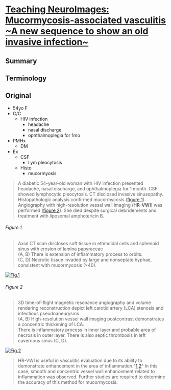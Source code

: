 <!--
Filename: 	2019-04-08_54F.md
Project: 	/Users/shume/Developer/physician/Neurol/TNI
Author: 	shumez <https://github.com/shumez>
Created: 	2019-04-09 14:28:9
Modified: 	2019-05-31 16:08:15
-----
Copyright (c) 2019 shumez
-->

# [Teaching NeuroImages: Mucormycosis-associated vasculitis ~A new sequence to show an old invasive infection~][2019ReisF_AltemaniA_FeitozaL]

## Summary

## Terminology

## Original

* 54yo F
* C/C
    * HIV infection
        * headache
        * nasal discharge
        * ophthalmoplegia for 1mo
* PMHx
    * DM
* Ex
    * CSF
        * Lym pleocytosis
    * Histo
        * mucormyosis
        

> A diabetic 54-year-old woman with HIV infection presented headache, nasal discharge, and ophthalmoplegia for 1 month. CSF showed lymphocytic pleocytosis. CT disclosed invasive sinusopathy. Histopathologic analysis confirmed mucormycosis ([figure 1](#fig1)). Angiography with high-resolution vessel wall imaging (**HR-VWI**) was performed ([figure 2](#fig2)). She died despite surgical debridements and treatment with liposomal amphotericin B.

###### Figure 1

> Axial CT scan discloses soft tissue in ethmoidal cells and sphenoid sinus with erosion of lamina papyraceae  
> (A, B) There is extension of inflammatory process to orbits.  
> (C, D) Necrotic tissue invaded by large and nonseptate hyphae, consistent with mucormycosis (×40).

[![Fig.1][fig_01]][fig_01]


###### Figure 2

> 3D time-of-flight magnetic resonance angiography and volume rendering reconstruction depict left carotid artery (LCA) stenosis and infectious pseudoaneurysms  
> (A, B) High-resolution vessel wall imaging postcontrast demonstrates a concentric thickening of LCA.  
> There is inflammatory process in inner layer and probable area of necrosis in outer layer. There is also septic thrombosis in left cavernous sinus (C, D).

[![Fig.2][fig_02]][fig_02]


> HR-VWI is useful in vasculitis evaluation due to its ability to demonstrate enhancement in the area of inflammation.^[1][2016Mossa-BoshaM_BrinjikjiW_LehmanVT],[2][2014MederJF_GentricJC_EdjlaliM]^ In this case, smooth and concentric vessel wall enhancement related to inflammation was observed. Further studies are required to determine the accuracy of this method for mucormycosis.


[2019ReisF_AltemaniA_FeitozaL]: https://n.neurology.org/content/92/15/e1796 

<!-- fig -->
[fig_01]: https://n.neurology.org/content/neurology/92/15/e1796/F1.medium.gif "Figure 1. Axial CT scan discloses soft tissue in ethmoidal cells and sphenoid sinus with erosion of lamina papyraceae"
[fig_02]: https://n.neurology.org/content/neurology/92/15/e1796/F2.medium.gif "Figure 2. 3D time-of-flight magnetic resonance angiography and volume rendering reconstruction depict left carotid artery (LCA) stenosis and infectious pseudoaneurysms"

<!-- ref -->
[2016Mossa-BoshaM_BrinjikjiW_LehmanVT]: https://www.birpublications.org/doi/pdf/10.1259/bjr.20160496 "Lehman, V.T., Brinjikji, W., Kallmes, D.F., Huston 3rd, J., Lanzino, G., Rabinstein, A.A., Makol, A. and Mossa-Bosha, M., 2016. Clinical interpretation of high-resolution vessel wall MRI of intracranial arterial diseases. The British journal of radiology, 89(1067), p.20160496."
[2014MederJF_GentricJC_EdjlaliM]: https://www.ahajournals.org/doi/full/10.1161/strokeaha.114.006626 "Edjlali, M., Gentric, J.C., Régent-Rodriguez, C., Trystram, D., Hassen, W.B., Lion, S., Nataf, F., Raymond, J., Wieben, O., Turski, P. and Meder, J.F., 2014. Does aneurysmal wall enhancement on vessel wall MRI help to distinguish stable from unstable intracranial aneurysms?. Stroke, 45(12), pp.3704-3706."